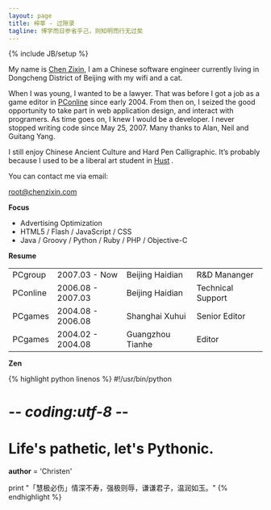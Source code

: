 ```yaml
---
layout: page
title: 梓莘 - 过隙录
tagline: 博学而日参省乎己，则知明而行无过矣
---
```

{% include JB/setup %}

My name is [Chen Zixin](http://chenzixin.com)<sup><span class="glyphicon glyphicon-link" aria-hidden="true"></span></sup>, I am a Chinese software engineer currently living in Dongcheng District of Beijing with my wifi and a cat.

When I was young, I wanted to be a lawyer. That was before I got a job as a game editor in [PConline](http://www.pconline.cn)<sup><span class="glyphicon glyphicon-link" aria-hidden="true"></span></sup> since early 2004. From then on, I seized the good opportunity to take part in web application design, and interact with programers. As time goes on, I knew I would be a developer. I never stopped writing code since May 25, 2007. Many thanks to Alan, Neil and Guitang Yang.

I still enjoy Chinese Ancient Culture and Hard Pen Calligraphic. It’s probably because I used to be a liberal art student in [Hust](http://www.hust.edu.cn)<small>&nbsp;</small><sup><span class="glyphicon glyphicon-link" aria-hidden="true"></span></sup>.

You can contact me via email:

root@chenzixin.com

__Focus__

* Advertising Optimization
* HTML5 / Flash / JavaScript / CSS
* Java / Groovy / Python / Ruby / PHP / Objective-C

__Resume__

<table class="table-bordered table-striped table-hover" style="margin-bottom:10px">
<tbody>
<tr>
<td>PCgroup</td>
<td>2007.03 - Now</td>
<td>Beijing Haidian</td>
<td>R&amp;D Mananger</td>
</tr>
<tr>
<td>PConline</td>
<td>2006.08 - 2007.03</td>
<td>Beijing Haidian</td>
<td>Technical Support</td>
</tr>
<tr>
<td>PCgames</td>
<td>2004.08 - 2006.08</td>
<td>Shanghai Xuhui</td>
<td>Senior Editor</td>
</tr>
<tr>
<td>PCgames</td>
<td>2004.02 - 2004.08</td>
<td>Guangzhou Tianhe</td>
<td>Editor</td>
</tr>
</tbody>
</table>

__Zen__

{% highlight python linenos %}
#!/usr/bin/python
# -*- coding:utf-8 -*-
# Life's pathetic, let's Pythonic.
__author__ = 'Christen'
	 
print "「慧极必伤」情深不寿，强极则辱，谦谦君子，温润如玉。"
{% endhighlight %}
